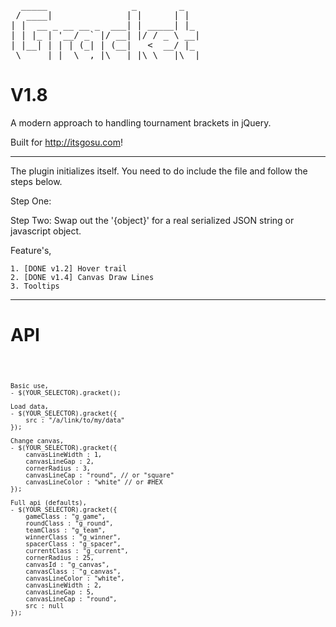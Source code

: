 <pre>
  _____                _        _   
 / ____|              | |      | |  
| |  __ _ __ __ _  ___| | _____| |_ 
| | |_ | '__/ _` |/ __| |/ / _ \ __|
| |__| | | | (_| | (__|   <  __/ |_ 
 \_____|_|  \__,_|\___|_|\_\___|\__|
</pre>


V1.8
====

A modern approach to handling tournament brackets in jQuery.

Built for http://itsgosu.com! 

------------------------------------------------------------

The plugin initializes itself. You need to do include the file and follow the steps below.

Step One: <div data-gracket='{object}' /> 
Step Two: Swap out the '{object}' for a real serialized JSON string or javascript object.

Feature's,

	1. [DONE v1.2] Hover trail
	2. [DONE v1.4] Canvas Draw Lines
	3. Tooltips
	
------------------------------------------------------------

API
===

<code>
	
	Basic use,
	- $(YOUR_SELECTOR).gracket();

	Load data,
	- $(YOUR_SELECTOR).gracket({
		src : "/a/link/to/my/data"
	});

	Change canvas,
	- $(YOUR_SELECTOR).gracket({
		canvasLineWidth : 1,
		canvasLineGap : 2,
		cornerRadius : 3,
		canvasLineCap : "round", // or "square"
		canvasLineColor : "white" // or #HEX
	});

	Full api (defaults),
	- $(YOUR_SELECTOR).gracket({
		gameClass : "g_game",
		roundClass : "g_round",
		teamClass : "g_team",
		winnerClass : "g_winner",
		spacerClass : "g_spacer",
		currentClass : "g_current",
		cornerRadius : 25,
		canvasId : "g_canvas",
		canvasClass : "g_canvas",
		canvasLineColor : "white",
		canvasLineWidth : 2,
		canvasLineGap : 5,
		canvasLineCap : "round",
		src : null
	});
	
</code>

